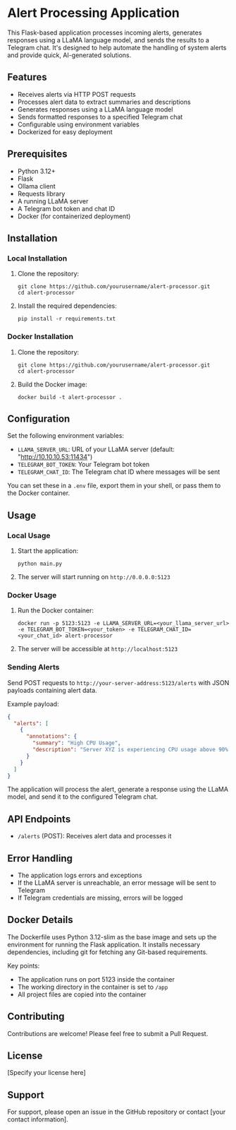 # Alert Processing Application

This Flask-based application processes incoming alerts, generates responses using a LLaMA language model, and sends the results to a Telegram chat. It's designed to help automate the handling of system alerts and provide quick, AI-generated solutions.

## Features

- Receives alerts via HTTP POST requests
- Processes alert data to extract summaries and descriptions
- Generates responses using a LLaMA language model
- Sends formatted responses to a specified Telegram chat
- Configurable using environment variables
- Dockerized for easy deployment

## Prerequisites

- Python 3.12+
- Flask
- Ollama client
- Requests library
- A running LLaMA server
- A Telegram bot token and chat ID
- Docker (for containerized deployment)

## Installation

### Local Installation

1. Clone the repository:
   ```
   git clone https://github.com/yourusername/alert-processor.git
   cd alert-processor
   ```

2. Install the required dependencies:
   ```
   pip install -r requirements.txt
   ```

### Docker Installation

1. Clone the repository:
   ```
   git clone https://github.com/yourusername/alert-processor.git
   cd alert-processor
   ```

2. Build the Docker image:
   ```
   docker build -t alert-processor .
   ```

## Configuration

Set the following environment variables:

- `LLAMA_SERVER_URL`: URL of your LLaMA server (default: "http://10.10.10.53:11434")
- `TELEGRAM_BOT_TOKEN`: Your Telegram bot token
- `TELEGRAM_CHAT_ID`: The Telegram chat ID where messages will be sent

You can set these in a `.env` file, export them in your shell, or pass them to the Docker container.

## Usage

### Local Usage

1. Start the application:
   ```
   python main.py
   ```

2. The server will start running on `http://0.0.0.0:5123`

### Docker Usage

1. Run the Docker container:
   ```
   docker run -p 5123:5123 -e LLAMA_SERVER_URL=<your_llama_server_url> -e TELEGRAM_BOT_TOKEN=<your_token> -e TELEGRAM_CHAT_ID=<your_chat_id> alert-processor
   ```

2. The server will be accessible at `http://localhost:5123`

### Sending Alerts

Send POST requests to `http://your-server-address:5123/alerts` with JSON payloads containing alert data.

Example payload:
```json
{
  "alerts": [
    {
      "annotations": {
        "summary": "High CPU Usage",
        "description": "Server XYZ is experiencing CPU usage above 90% for the last 15 minutes."
      }
    }
  ]
}
```

The application will process the alert, generate a response using the LLaMA model, and send it to the configured Telegram chat.

## API Endpoints

- `/alerts` (POST): Receives alert data and processes it

## Error Handling

- The application logs errors and exceptions
- If the LLaMA server is unreachable, an error message will be sent to Telegram
- If Telegram credentials are missing, errors will be logged

## Docker Details

The Dockerfile uses Python 3.12-slim as the base image and sets up the environment for running the Flask application. It installs necessary dependencies, including git for fetching any Git-based requirements.

Key points:
- The application runs on port 5123 inside the container
- The working directory in the container is set to `/app`
- All project files are copied into the container

## Contributing

Contributions are welcome! Please feel free to submit a Pull Request.

## License

[Specify your license here]

## Support

For support, please open an issue in the GitHub repository or contact [your contact information].